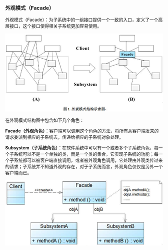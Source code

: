 ### 外观模式（Facade）

外观模式（Facade）：为子系统中的一组接口提供一个一致的入口，定义了一个高层接口，这个接口使得相关子系统更加容易使用。

![](assets/image18.jpeg)

在外观模式结构图中包含如下几个角色：

**Facade（外观角色）**：客户端可以调用这个角色的方法，将所有从客户端发来的请求委派到相应的子系统去，传递给相应的子系统对象处理。

**Subsystem（子系统角色）**：在软件系统中可以有一个或者多个子系统角色，每一个子系统可以不是一个单独的类，而是一个类的集合，它实现子系统的功能；每一个子系统都可以被客户端直接调用，或者被外观角色调用，它处理由外观类传过来的请求；子系统并不知道外观的存在，对于子系统而言，外观角色仅仅是另外一个客户端而已。

![](assets/image19.jpeg)